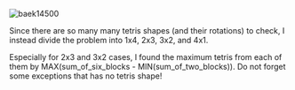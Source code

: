 ![baek14500](https://user-images.githubusercontent.com/48712088/197559094-a88a8193-d865-49b2-8af4-08e9e18b7f98.jpg)

Since there are so many many tetris shapes (and their rotations) to check, I instead divide the problem into 1x4, 2x3, 3x2, and 4x1.

Especially for 2x3 and 3x2 cases, I found the maximum tetris from each of them by MAX(sum_of_six_blocks - MIN(sum_of_two_blocks)).
Do not forget some exceptions that has no tetris shape!
